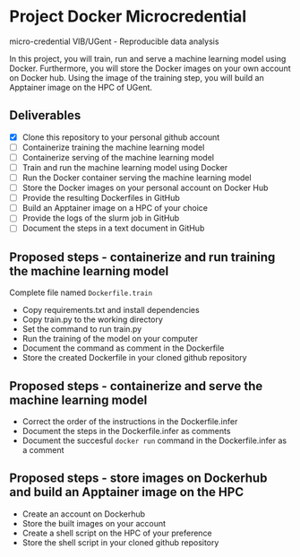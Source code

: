 # Project Docker Microcredential
micro-credential VIB/UGent - Reproducible data analysis

In this project, you will train, run and serve a machine learning model using Docker. Furthermore, you will store the Docker images on your own account on Docker hub. Using the image of the training step, you will build an Apptainer image on the HPC of UGent.

## Deliverables

- [x] Clone this repository to your personal github account
- [ ] Containerize training the machine learning model
- [ ] Containerize serving of the machine learning model
- [ ] Train and run the machine learning model using Docker
- [ ] Run the Docker container serving the machine learning model
- [ ] Store the Docker images on your personal account on Docker Hub
- [ ] Provide the resulting Dockerfiles in GitHub
- [ ] Build an Apptainer image on a HPC of your choice
- [ ] Provide the logs of the slurm job in GitHub
- [ ] Document the steps in a text document in GitHub

## Proposed steps - containerize and run training the machine learning model

Complete file named `Dockerfile.train`

- Copy requirements.txt and install dependencies
- Copy train.py to the working directory
- Set the command to run train.py
- Run the training of the model on your computer
- Document the command as comment in the Dockerfile
- Store the created Dockerfile in your cloned github repository

## Proposed steps - containerize and serve the machine learning model

- Correct the order of the instructions in the Dockerfile.infer
- Document the steps in the Dockerfile.infer as comments
- Document the succesful `docker run` command in the Dockerfile.infer as a comment

## Proposed steps - store images on Dockerhub and build an Apptainer image on the HPC

- Create an account on Dockerhub
- Store the built images on your account
- Create a shell script on the HPC of your preference
- Store the shell script in your cloned github repository




